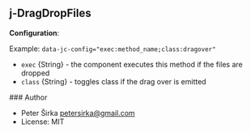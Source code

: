 ## j-DragDropFiles

__Configuration__:

Example: `data-jc-config="exec:method_name;class:dragover"`

- `exec` {String} - the component executes this method if the files are dropped
- `class` {String} - toggles class if the drag over is emitted

### Author

- Peter Širka <petersirka@gmail.com>
- License: MIT